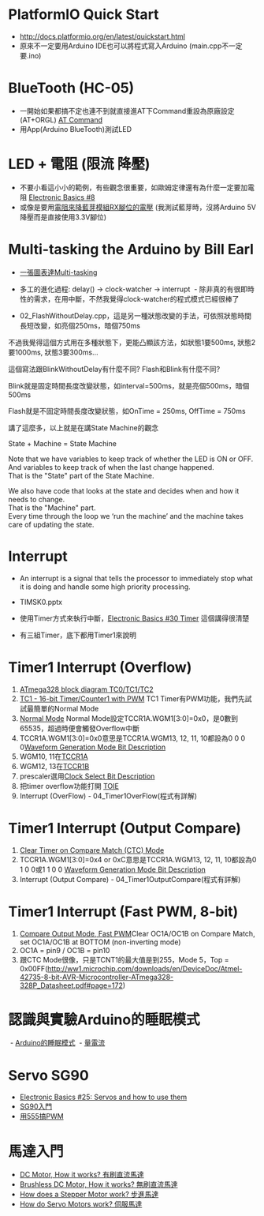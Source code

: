 # PlatformIO Quick Start
* http://docs.platformio.org/en/latest/quickstart.html
* 原來不一定要用Arduino IDE也可以將程式寫入Arduino (main.cpp不一定要.ino)

# BlueTooth (HC-05)
* 一開始如果都搞不定也連不到就直接進AT下Command重設為原廠設定 (AT+ORGL) [AT Command](http://www.linotux.ch/arduino/HC-0305_serial_module_AT_commamd_set_201104_revised.pdf)
* 用App(Arduino BlueTooth)測試LED

# LED + 電阻 (限流 降壓)
* 不要小看這小小的範例，有些觀念很重要，如歐姆定律還有為什麼一定要加電阻 [Electronic Basics #8](https://www.youtube.com/watch?v=Qlayua3yjuE)
* 或像是要用[電阻來降藍芽模組RX腳位的電壓](https://swf.com.tw/?p=705) (我測試藍芽時，沒將Arduino 5V降壓而是直接使用3.3V腳位)

# Multi-tasking the Arduino by Bill Earl
* [一張圖表達Multi-tasking](https://s3.amazonaws.com/learn-production/guides/images/000/000/799/medium800/368px-One_man_band__CDV_by_Knox__c1865.JPG?1448301986)

* 多工的進化過程: delay() -> clock-watcher -> interrupt
  - 除非真的有很即時性的需求，在用中斷，不然我覺得clock-watcher的程式模式已經很棒了

* 02_FlashWithoutDelay.cpp，這是另一種狀態改變的手法，可依照狀態時間長短改變，如亮個250ms，暗個750ms

不過我覺得這個方式用在多種狀態下，更能凸顯該方法，如狀態1要500ms, 狀態2要1000ms, 狀態3要300ms...

這個寫法跟BlinkWithoutDelay有什麼不同? Flash和Blink有什麼不同?

Blink就是固定時間長度改變狀態，如interval=500ms，就是亮個500ms，暗個500ms

Flash就是不固定時間長度改變狀態，如OnTime = 250ms, OffTime = 750ms

講了這麼多，以上就是在講State Machine的觀念

  State + Machine = State Machine

   Note that we have variables to keep track of whether the LED is ON or OFF.
   And variables to keep track of when the last change happened.   
   That is the "State" part of the State Machine.  

   We also have code that looks at the state and decides when and how it needs to change.  
   That is the "Machine" part.  
   Every time through the loop we ‘run the machine’ and the machine takes care of updating the state.
  
# Interrupt
  - An interrupt is a signal that tells the processor to immediately stop what it is doing and handle some high priority processing.  

* TIMSK0.pptx

* 使用Timer方式來執行中斷，[Electronic Basics #30 Timer](https://www.youtube.com/watch?v=IdL0_ZJ7V2s) 這個講得很清楚

* 有三組Timer，底下都用Timer1來說明

# Timer1 Interrupt (Overflow)
 1. [ATmega328 block diagram TC0/TC1/TC2](http://ww1.microchip.com/downloads/en/DeviceDoc/Atmel-42735-8-bit-AVR-Microcontroller-ATmega328-328P_Datasheet.pdf#page=13)
 2. [TC1 - 16-bit Timer/Counter1 with PWM](http://ww1.microchip.com/downloads/en/DeviceDoc/Atmel-42735-8-bit-AVR-Microcontroller-ATmega328-328P_Datasheet.pdf#page=149) TC1 Timer有PWM功能，我們先試試最簡單的Normal Mode
 3. [Normal Mode](http://ww1.microchip.com/downloads/en/DeviceDoc/Atmel-42735-8-bit-AVR-Microcontroller-ATmega328-328P_Datasheet.pdf#page=161) Normal Mode設定TCCR1A.WGM1[3:0]=0x0，是0數到65535，超過時便會觸發Overflow中斷
 4. TCCR1A.WGM1[3:0]=0x0意思是TCCR1A.WGM13, 12, 11, 10都設為0 0 0 0[Waveform Generation Mode Bit Description](http://ww1.microchip.com/downloads/en/DeviceDoc/Atmel-42735-8-bit-AVR-Microcontroller-ATmega328-328P_Datasheet.pdf#page=171)
 5. WGM10, 11在[TCCR1A](http://ww1.microchip.com/downloads/en/DeviceDoc/Atmel-42735-8-bit-AVR-Microcontroller-ATmega328-328P_Datasheet.pdf#page=170)
 6. WGM12, 13在[TCCR1B](http://ww1.microchip.com/downloads/en/DeviceDoc/Atmel-42735-8-bit-AVR-Microcontroller-ATmega328-328P_Datasheet.pdf#page=173)
 7. prescaler選用[Clock Select Bit Description](http://ww1.microchip.com/downloads/en/DeviceDoc/Atmel-42735-8-bit-AVR-Microcontroller-ATmega328-328P_Datasheet.pdf#page=173)
 8. 把timer overflow功能打開 [TOIE](http://ww1.microchip.com/downloads/en/DeviceDoc/Atmel-42735-8-bit-AVR-Microcontroller-ATmega328-328P_Datasheet.pdf#page=184)
 9. Interrupt (OverFlow) - 04_Timer1OverFlow(程式有詳解)

# Timer1 Interrupt (Output Compare)
 1. [Clear Timer on Compare Match (CTC) Mode](http://ww1.microchip.com/downloads/en/DeviceDoc/Atmel-42735-8-bit-AVR-Microcontroller-ATmega328-328P_Datasheet.pdf#page=161)
 2. TCCR1A.WGM1[3:0]=0x4 or 0xC意思是TCCR1A.WGM13, 12, 11, 10都設為0 1 0 0或1 1 0 0 [Waveform Generation Mode Bit Description](http://ww1.microchip.com/downloads/en/DeviceDoc/Atmel-42735-8-bit-AVR-Microcontroller-ATmega328-328P_Datasheet.pdf#page=172)
 3. Interrupt (Output Compare) - 04_Timer1OutputCompare(程式有詳解)

# Timer1 Interrupt (Fast PWM, 8-bit)
 1. [Compare Output Mode, Fast PWM](http://ww1.microchip.com/downloads/en/DeviceDoc/Atmel-42735-8-bit-AVR-Microcontroller-ATmega328-328P_Datasheet.pdf#page=171)Clear OC1A/OC1B on Compare Match, set OC1A/OC1B at BOTTOM (non-inverting mode)
 2. OC1A = pin9 / OC1B = pin10
 3. 跟CTC Mode很像，只是TCNT1的最大值是到255，Mode 5，Top = 0x00FF(http://ww1.microchip.com/downloads/en/DeviceDoc/Atmel-42735-8-bit-AVR-Microcontroller-ATmega328-328P_Datasheet.pdf#page=172)

 
# 認識與實驗Arduino的睡眠模式
  - [Arduino的睡眠模式](https://swf.com.tw/?p=525)
  - [量電流](http://www.electrodragon.com/measure-a-system-current-consumption-draw-arduino-in-case/)

# Servo SG90
 - [Electronic Basics #25: Servos and how to use them](https://www.youtube.com/watch?v=J8atdmEqZsc)
 - [SG90入門](https://learn.adafruit.com/adafruit-arduino-lesson-14-servo-motors?view=all)
 - [用555搞PWM](http://davidchensbase.blogspot.tw/2015/05/555-timer-servo-tester.html)
 
# 馬達入門
 - [DC Motor, How it works? 有刷直流馬達](https://www.youtube.com/watch?v=LAtPHANEfQo&t=7s)
 - [Brushless DC Motor, How it works? 無刷直流馬達](https://www.youtube.com/watch?v=bCEiOnuODac&t=10s)
 - [How does a Stepper Motor work? 步進馬達](https://www.youtube.com/watch?v=eyqwLiowZiU)
 - [How do Servo Motors work? 伺服馬達](https://www.youtube.com/watch?v=eyqwLiowZiU)
